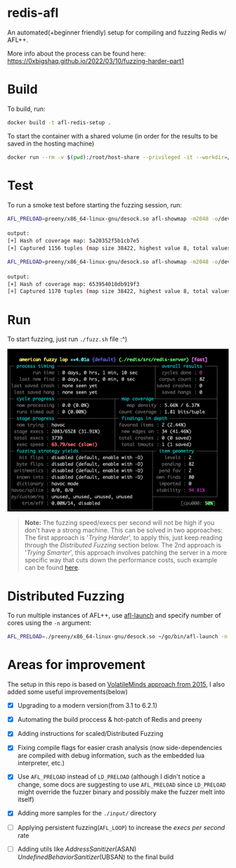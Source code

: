 # redis-afl
An automated(+beginner friendly) setup for compiling and fuzzing Redis w/ AFL++.

More info about the process can be found here: https://0xbigshaq.github.io/2022/03/10/fuzzing-harder-part1

# Build
To build, run:
```sh
docker build -t afl-redis-setup .
```

To start the container with a shared volume (in order for the results to be saved in the hosting machine)

```sh
docker run --rm -v $(pwd):/root/host-share --privileged -it --workdir=/root afl-redis-setup
```

# Test

To run a smoke test before starting the fuzzing session, run:
```sh
AFL_PRELOAD=preeny/x86_64-linux-gnu/desock.so afl-showmap -m2048 -o/dev/null ./redis/src/redis-server ./redis.conf < <(echo "PING");

output:
[+] Hash of coverage map: 5a20352f5b1cb7e5
[+] Captured 1156 tuples (map size 38422, highest value 8, total values 2511) in '/dev/null'.
```

```sh
AFL_PRELOAD=preeny/x86_64-linux-gnu/desock.so afl-showmap -m2048 -o/dev/null ./redis/src/redis-server ./redis.conf < <(echo "SHUTDOWN");

output:
[+] Hash of coverage map: 653954010db919f3
[+] Captured 1170 tuples (map size 38422, highest value 8, total values 2553) in '/dev/null'.
```

# Run

To start fuzzing, just run `./fuzz.sh` file :^) 

![img0](./stats-demo.png)

>**Note:** The fuzzing speed/execs per second will not be high if you don't have a strong machine. This can be solved in two approaches: The first approach is '_Trying Harder_', to apply this, just keep reading through the _Distributed Fuzzing_ section below. The 2nd approach is '_Trying Smarter_', this approach involves patching the server in a more specific way that cuts down the performance costs, such example can be found [here](https://github.com/0xbigshaq/apache-afl). 

# Distributed Fuzzing

To run multiple instances of AFL++, use [afl-launch](https://github.com/bnagy/afl-launch#installation) and specify number of cores using the ``-n`` argument:
```sh
AFL_PRELOAD=./preeny/x86_64-linux-gnu/desock.so ~/go/bin/afl-launch -n $(nproc) -i ./input/ -o output/ -x ./dict/ -m 2048 ./redis/src/redis-server ./redis.conf
```

# Areas for improvement

The setup in this repo is based on [VolatileMinds approach from 2015](https://volatileminds.net/2015/08/20/advanced-afl-usage-preeny.html), I also added some useful improvements(below)

- [X] Upgrading to a modern version(from 3.1 to 6.2.1)
- [X] Automating the build proccess & hot-patch of Redis and preeny
- [X] Adding instructions for scaled/Distributed Fuzzing
- [X] Fixing compile flags for easier crash analysis (now side-dependencies are compiled with debug information, such as the embedded lua interpreter, etc.)
- [X] Use `AFL_PRELOAD` instead of `LD_PRELOAD` (although I didn't notice a change, some docs are suggesting to use ``AFL_PRELOAD`` since ``LD_PRELOAD`` might override the fuzzer binary and possibly make the fuzzer melt into itself)
- [X] Adding more samples for the `./input/` directory
- [ ] Applying persistent fuzzing(`AFL_LOOP`) to increase the _execs per second_ rate
- [ ] Adding utils like _AddressSanitizer_(ASAN) _UndefinedBehaviorSanitizer_(UBSAN) to the final build

